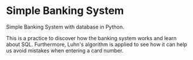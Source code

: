 # Simple Banking System
Simple Banking System with database in Python. 

This is a practice to discover how the banking system works and learn about SQL. Furthermore, Luhn's algorithm is applied to see how it can help us avoid mistakes when entering a card number.
